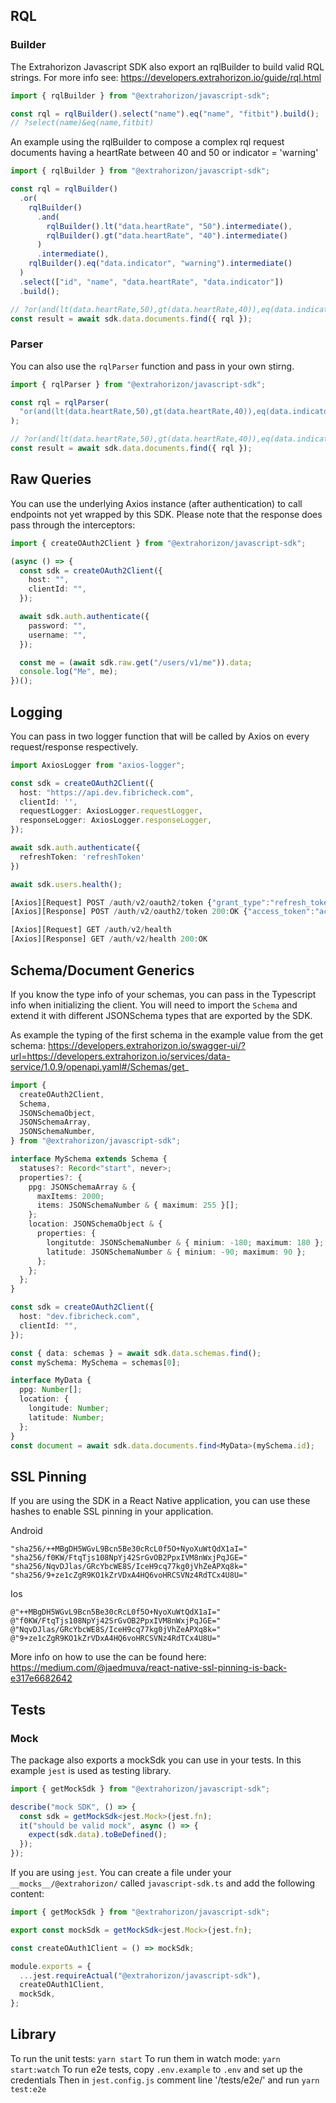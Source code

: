## RQL

### Builder

The Extrahorizon Javascript SDK also export an rqlBuilder to build valid RQL strings. For more info see: https://developers.extrahorizon.io/guide/rql.html

```ts
import { rqlBuilder } from "@extrahorizon/javascript-sdk";

const rql = rqlBuilder().select("name").eq("name", "fitbit").build();
// ?select(name)&eq(name,fitbit)
```

An example using the rqlBuilder to compose a complex rql request documents having a heartRate between 40 and 50 or indicator = 'warning'

```ts
import { rqlBuilder } from "@extrahorizon/javascript-sdk";

const rql = rqlBuilder()
  .or(
    rqlBuilder()
      .and(
        rqlBuilder().lt("data.heartRate", "50").intermediate(),
        rqlBuilder().gt("data.heartRate", "40").intermediate()
      )
      .intermediate(),
    rqlBuilder().eq("data.indicator", "warning").intermediate()
  )
  .select(["id", "name", "data.heartRate", "data.indicator"])
  .build();

// ?or(and(lt(data.heartRate,50),gt(data.heartRate,40)),eq(data.indicator,warning))&select(id,name,data.heartRate,data.indicator)
const result = await sdk.data.documents.find({ rql });
```

### Parser

You can also use the `rqlParser` function and pass in your own stirng.

```ts
import { rqlParser } from "@extrahorizon/javascript-sdk";

const rql = rqlParser(
  "or(and(lt(data.heartRate,50),gt(data.heartRate,40)),eq(data.indicator,warning))&select(id,name,data.heartRate,data.indicator)"
);

// ?or(and(lt(data.heartRate,50),gt(data.heartRate,40)),eq(data.indicator,warning))&select(id,name,data.heartRate,data.indicator)
const result = await sdk.data.documents.find({ rql });
```

## Raw Queries

You can use the underlying Axios instance (after authentication) to call endpoints not yet wrapped by this SDK. Please note that the response does pass through the interceptors:

```ts
import { createOAuth2Client } from "@extrahorizon/javascript-sdk";

(async () => {
  const sdk = createOAuth2Client({
    host: "",
    clientId: "",
  });

  await sdk.auth.authenticate({
    password: "",
    username: "",
  });

  const me = (await sdk.raw.get("/users/v1/me")).data;
  console.log("Me", me);
})();
```

## Logging

You can pass in two logger function that will be called by Axios on every request/response respectively.

```ts
import AxiosLogger from "axios-logger";

const sdk = createOAuth2Client({
  host: "https://api.dev.fibricheck.com",
  clientId: '',
  requestLogger: AxiosLogger.requestLogger,
  responseLogger: AxiosLogger.responseLogger,
});

await sdk.auth.authenticate({
  refreshToken: 'refreshToken'
})

await sdk.users.health();

[Axios][Request] POST /auth/v2/oauth2/token {"grant_type":"refresh_token","refresh_token":"refreshToken"}
[Axios][Response] POST /auth/v2/oauth2/token 200:OK {"access_token":"accessToken","token_type":"bearer","expires_in":299.999,"refresh_token":"refreshToken","user_id":"userId","application_id":"applicationId"}

[Axios][Request] GET /auth/v2/health
[Axios][Response] GET /auth/v2/health 200:OK

```

## Schema/Document Generics

If you know the type info of your schemas, you can pass in the Typescript info when initializing the client. You will need to import the `Schema` and extend it with different JSONSchema types that are exported by the SDK.

As example the typing of the first schema in the example value from the get schema: https://developers.extrahorizon.io/swagger-ui/?url=https://developers.extrahorizon.io/services/data-service/1.0.9/openapi.yaml#/Schemas/get_

```ts
import {
  createOAuth2Client,
  Schema,
  JSONSchemaObject,
  JSONSchemaArray,
  JSONSchemaNumber,
} from "@extrahorizon/javascript-sdk";

interface MySchema extends Schema {
  statuses?: Record<"start", never>;
  properties?: {
    ppg: JSONSchemaArray & {
      maxItems: 2000;
      items: JSONSchemaNumber & { maximum: 255 }[];
    };
    location: JSONSchemaObject & {
      properties: {
        longitutde: JSONSchemaNumber & { minium: -180; maximum: 180 };
        latitude: JSONSchemaNumber & { minium: -90; maximum: 90 };
      };
    };
  };
}

const sdk = createOAuth2Client({
  host: "dev.fibricheck.com",
  clientId: "",
});

const { data: schemas } = await sdk.data.schemas.find();
const mySchema: MySchema = schemas[0];

interface MyData {
  ppg: Number[];
  location: {
    longitude: Number;
    latitude: Number;
  };
}
const document = await sdk.data.documents.find<MyData>(mySchema.id);
```

## SSL Pinning

If you are using the SDK in a React Native application, you can use these hashes to enable SSL pinning in your application.

Android

```
"sha256/++MBgDH5WGvL9Bcn5Be30cRcL0f5O+NyoXuWtQdX1aI="
"sha256/f0KW/FtqTjs108NpYj42SrGvOB2PpxIVM8nWxjPqJGE="
"sha256/NqvDJlas/GRcYbcWE8S/IceH9cq77kg0jVhZeAPXq8k="
"sha256/9+ze1cZgR9KO1kZrVDxA4HQ6voHRCSVNz4RdTCx4U8U="
```

Ios

```
@"++MBgDH5WGvL9Bcn5Be30cRcL0f5O+NyoXuWtQdX1aI="
@"f0KW/FtqTjs108NpYj42SrGvOB2PpxIVM8nWxjPqJGE="
@"NqvDJlas/GRcYbcWE8S/IceH9cq77kg0jVhZeAPXq8k="
@"9+ze1cZgR9KO1kZrVDxA4HQ6voHRCSVNz4RdTCx4U8U="
```

More info on how to use the can be found here: https://medium.com/@jaedmuva/react-native-ssl-pinning-is-back-e317e6682642

## Tests

### Mock

The package also exports a mockSdk you can use in your tests. In this example `jest` is used as testing library.

```ts
import { getMockSdk } from "@extrahorizon/javascript-sdk";

describe("mock SDK", () => {
  const sdk = getMockSdk<jest.Mock>(jest.fn);
  it("should be valid mock", async () => {
    expect(sdk.data).toBeDefined();
  });
});
```

If you are using `jest`. You can create a file under your `__mocks__/@extrahorizon/` called `javascript-sdk.ts` and add the following content:

```ts
import { getMockSdk } from "@extrahorizon/javascript-sdk";

export const mockSdk = getMockSdk<jest.Mock>(jest.fn);

const createOAuth1Client = () => mockSdk;

module.exports = {
  ...jest.requireActual("@extrahorizon/javascript-sdk"),
  createOAuth1Client,
  mockSdk,
};
```

## Library

To run the unit tests: `yarn start`
To run them in watch mode: `yarn start:watch`
To run e2e tests, copy `.env.example` to `.env` and set up the credentials
Then in `jest.config.js` comment line '/tests/e2e/' and run `yarn test:e2e`
